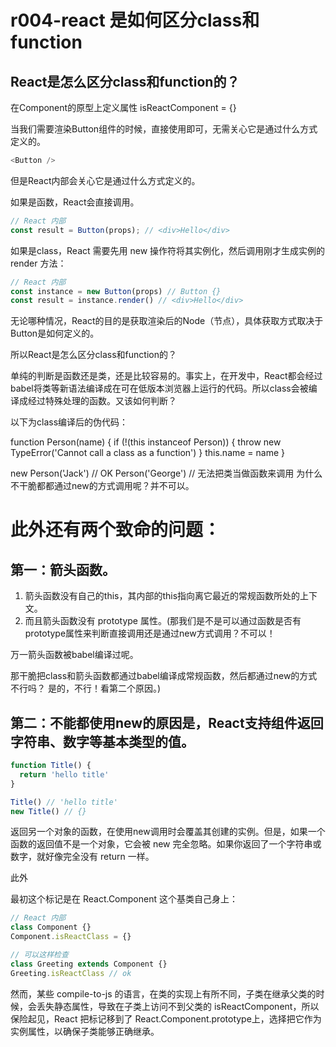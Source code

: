 # r004-react 是如何区分class和function

## React是怎么区分class和function的？

在Component的原型上定义属性 isReactComponent = {}



当我们需要渲染Button组件的时候，直接使用即可，无需关心它是通过什么方式定义的。
```js
<Button />
```

但是React内部会关心它是通过什么方式定义的。

如果是函数，React会直接调用。
```js
// React 内部
const result = Button(props); // <div>Hello</div>
```
如果是class，React 需要先用 new 操作符将其实例化，然后调用刚才生成实例的 render 方法：


```js
// React 内部
const instance = new Button(props) // Button {}
const result = instance.render() // <div>Hello</div>

```
无论哪种情况，React的目的是获取渲染后的Node（节点），具体获取方式取决于Button是如何定义的。

所以React是怎么区分class和function的？




单纯的判断是函数还是类，还是比较容易的。事实上，在开发中，React都会经过babel将类等新语法编译成在可在低版本浏览器上运行的代码。所以class会被编译成经过特殊处理的函数。又该如何判断？


以下为class编译后的伪代码：

function Person(name) {
  if (!(this instanceof Person)) {
    throw new TypeError('Cannot call a class as a function')
  }
  this.name = name
}

new Person('Jack') // OK
Person('George') // 无法把类当做函数来调用
为什么不干脆都都通过new的方式调用呢？并不可以。

# 此外还有两个致命的问题：

## 第一：箭头函数。
1. 箭头函数没有自己的this，其内部的this指向离它最近的常规函数所处的上下文。
2. 而且箭头函数没有 prototype 属性。(那我们是不是可以通过函数是否有prototype属性来判断直接调用还是通过new方式调用？不可以！

万一箭头函数被babel编译过呢。

那干脆把class和箭头函数都通过babel编译成常规函数，然后都通过new的方式不行吗？ 是的，不行！看第二个原因。)


## 第二：不能都使用new的原因是，React支持组件返回字符串、数字等基本类型的值。

```js
function Title() {
  return 'hello title'
}

Title() // 'hello title'
new Title() // {}
```

返回另一个对象的函数，在使用new调用时会覆盖其创建的实例。但是，如果一个函数的返回值不是一个对象，它会被 new 完全忽略。如果你返回了一个字符串或数字，就好像完全没有 return 一样。





此外

最初这个标记是在 React.Component 这个基类自己身上：
```js
// React 内部
class Component {}
Component.isReactClass = {}

// 可以这样检查
class Greeting extends Component {}
Greeting.isReactClass // ok

```
然而，某些 compile-to-js 的语言，在类的实现上有所不同，子类在继承父类的时候，会丢失静态属性，导致在子类上访问不到父类的 isReactComponent，所以保险起见，React 把标记移到了 React.Component.prototype上，选择把它作为实例属性，以确保子类能够正确继承。


